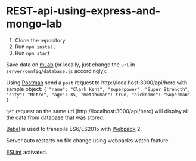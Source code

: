# REST-api-using-express-and-mongo-lab

1. Clone the repository
2. Run `npm install`
3. Run `npm start`

Save data on [mLab](https://mlab.com) (or locally, just change the `url` in `server/config/database.js` accordingly):

Using [Postman](https://www.getpostman.com/) send a `post` request to http://localhost:3000/api/hero with sample object: 
`{
	"name": "Clark Kent",
	"superpower": "Super Strength",
	"city": "Metro",
	"age": 35,
	"metahuman": true,
	"nickname": "Superman"
}`

`get` request on the same url (http://localhost:3000/api/hero) will display all the data from database that was stored.

[Babel](https://github.com/babel/babel) is used to transpile ES6/ES2015 with [Webpack](https://github.com/webpack/webpack) 2.

Server auto restarts on file change using webpacks watch feature.

[ESLint](http://eslint.org/) activated.

